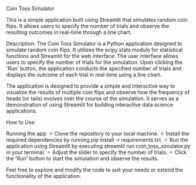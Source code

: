 Coin Toss Simulator

This is a simple application built using Streamlit that simulates random coin flips. It allows users to specify the number of trials and observe the resulting outcomes in real-time through a line chart.

Description:
The Coin Toss Simulator is a Python application designed to simulate random coin flips. It utilizes the scipy.stats module for statistical functions and Streamlit for the web interface. The user interface allows users to specify the number of trials for the simulation. Upon clicking the 'Run' button, the application conducts the specified number of trials and displays the outcome of each trial in real-time using a line chart.

The application is designed to provide a simple and interactive way to visualize the results of multiple coin flips and observe how the frequency of heads (or tails) evolves over the course of the simulation. It serves as a demonstration of using Streamlit for building interactive data science applications.


How to Use:

Running the app:
✧ Clone the repository to your local machine.
✧ Install the required dependencies by running pip install -r requirements.txt.
✧ Run the application using Streamlit by executing streamlit run coin_toss_simulator.py in your terminal.
✧ Adjust the slider to specify the number of trials.
✧ Click the 'Run' button to start the simulation and observe the results.

Feel free to explore and modify the code to suit your needs or extend the functionality of the application.
